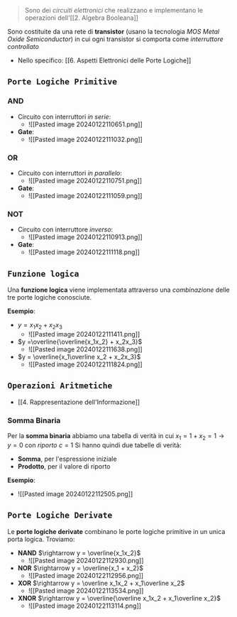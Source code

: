 >Sono dei *circuiti elettronici* che realizzano e implementano le operazioni dell'[[2. Algebra Booleana]]

Sono costituite da una rete di **transistor** (usano la tecnologia *MOS Metal Oxide Semiconductor*) in cui ogni transistor si comporta come *interruttore controllato* 
- Nello specifico: [[6. Aspetti Elettronici delle Porte Logiche]]
## `Porte Logiche Primitive`
### AND
- Circuito con interruttori *in serie*:
	- ![[Pasted image 20240122110651.png]]
- **Gate**:
	- ![[Pasted image 20240122111032.png]]
### OR
- Circuito con interruttori *in parallelo*:
	- ![[Pasted image 20240122110751.png]]
- **Gate**:
	- ![[Pasted image 20240122111059.png]]
### NOT
- Circuito con interruttore *inverso*:
	- ![[Pasted image 20240122110913.png]]
- **Gate**:
	- ![[Pasted image 20240122111118.png]]
## `Funzione logica`
Una **funzione logica** viene implementata attraverso una *combinazione* delle tre porte logiche conosciute.

**Esempio**:
- $y = x_1x_2 + x_2x_3$
	- ![[Pasted image 20240122111411.png]]
- $y =\overline{\overline{x_1x_2} + x_2x_3}$
	- ![[Pasted image 20240122111638.png]]
- $y = \overline{x_1\overline x_2 + x_2x_3}$
	- ![[Pasted image 20240122111824.png]]
## `Operazioni Aritmetiche` 
-  [[4. Rappresentazione dell'Informazione]]
### Somma Binaria
Per la **somma binaria** abbiamo una tabella di verità in cui $x_1 = 1 + x_2 = 1\rightarrow y = 0$ con *riporto* $c = 1$
Si hanno quindi due tabelle di verità:
- **Somma**, per l'espressione iniziale
- **Prodotto**, per il valore di riporto

**Esempio**:
- ![[Pasted image 20240122112505.png]]
## `Porte Logiche Derivate`
Le **porte logiche derivate** combinano le porte logiche primitive in un unica porta logica.
Troviamo:
- **NAND** $\rightarrow y = \overline{x_1x_2}$
	- ![[Pasted image 20240122112930.png]]
- **NOR** $\rightarrow y = \overline{x_1 + x_2}$
	- ![[Pasted image 20240122112956.png]]
- **XOR** $\rightarrow y = \overline x_1x_2 + x_1\overline x_2$
	- ![[Pasted image 20240122113534.png]]
- **XNOR** $\rightarrow y = \overline{\overline x_1x_2 + x_1\overline x_2}$
	- ![[Pasted image 20240122113114.png]]